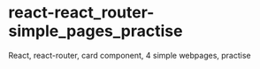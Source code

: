 # react-react_router-simple_pages_practise
React, react-router, card component, 4 simple webpages, practise
